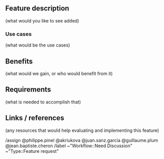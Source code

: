 ## Feature description

(what would you like to see added)

### Use cases

(what would be the use cases)

## Benefits

(what would we gain, or who would benefit from it)

## Requirements

(what is needed to accomplish that)

## Links / references

(any resources that would help evaluating and implementing this feature)

/assign @philippe.pinel @akriukova @juan.sanz.garcia @guillaume.plum @jean.baptiste.cheron
/label ~"Workflow::Need Discussion" ~"Type::Feature request"
